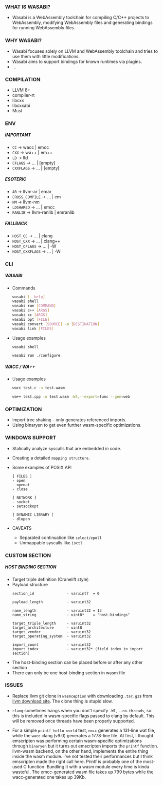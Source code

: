 ### WHAT IS WASABI?
- Wasabi is a WebAssembly toolchain for compiling C/C++ projects to WebAssembly, modifying WebAssembly files and generating bindings for running WebAssembly files.




### WHY WASABI?
- Wasabi focuses solely on LLVM and WebAssembly toolchain and tries to use them with little modifications.
- Wasabi aims to support bindings for known runtimes via plugins.
- ...



### COMPILATION
- LLVM 8+
- compiler-rt
- libcxx
- libcxxabi
- Musl





### ENV
##### IMPORTANT
- `CC` → wacc | emcc
- `CXX` → wa++ | em++
- `LD` → lld
- `CFLAGS` → ... | [empty]
- `CXXFLAGS` → ... | [empty]

##### ESOTERIC
- `AR` → llvm-ar | emar
- `CROSS_COMPILE` → ... | em
- `NM` → llvm-nm
- `LDSHARED` → ... | emcc
- `RANLIB` → llvm-ranlib | emranlib

##### FALLBACK
- `HOST_CC` → ... | clang
- `HOST_CXX` → ... | clang++
- `HOST_CFLAGS` → ... | -W
- `HOST_CXXFLAGS` → ... | -W

### CLI
##### WASABI
- Commands
    ```bash
    wasabi [--help]
    wasabi shell
    wasabi run [COMMAND]
    wasabi c++ [ARGS]
    wasabi cc [ARGS]
    wasabi opt [FILE]
    wasabi convert [SOURCE] -o [DESTINATION]
    wasabi link [FILES]
    ```

- Usage examples

    ```bash
    wasabi shell
    ```

    ```bash
    wasabi run ./configure
    ```

##### WACC / WA++

- Usage examples

    ```bash
    wacc test.c -o test.wasm
    ```

    ```bash
    wa++ test.cpp -o test.wasm -Wl,--export=func --gen=web
    ```


### OPTIMIZATION
- Import tree shaking - only generates referenced imports.
- Using binaryen to get even further wasm-specific optimizations.





### WINDOWS SUPPORT
- Statically analyze syscalls that are embedded in code.
- Creating a detailed `mapping structure`.
- Some examples of POSIX API
    ```
    [ FILES ]
    - open
    - openat
    - close

    [ NETWORK ]
    - socket
    - setsockopt

    [ DYNAMIC LIBRARY ]
    - dlopen
    ```

- CAVEATS
    - Separated continuation like `select/epoll`
    - Unmappable syscalls like `ioctl`





### CUSTOM  SECTION
##### HOST BINDING SECTION
- Target triple definition (Cranelift style)
- Payload structure
    ```
    section_id               - varuint7  = 0

    payload_length           - varuint32

    name_length              - varuint32 = 13
    name_string              - uint8*    = "host-bindings"

    target_triple_length     - varuint32
    target_architecture      - uint8
    target_vendor            - varuint32
    target_operating_system  - varuint32

    import_count             - varuint32
    import_index             - varuint32* (field index in import section)
    ```
- The host-binding section can be placed before or after any other section
- There can only be one host-binding section in wasm file







### ISSUES
- Replace llvm git clone in `wasmception` with downloading `.tar.gz`s from [llvm download site](https://releases.llvm.org/download.html). The clone thing is stupid slow.

- `clang` sometimes hangs when you don't specify `-Wl,--no-threads`, so this is included in wasm-specific flags passed to clang by default. This will be removed once threads have been properly supported.

- For a simple `printf hello world` test, `emcc` generates a 131-line wat file, while the `wacc` clang (v9.0) generates a 1778-line file. At first, I thought emscripten was performing certain wasm-specific optimizations through `binaryen` but it turns out emscripten imports the `printf` function. llvm-wasm backend, on the other hand, implements the entire thing inside the wasm module. I've not tested their performances but I think emscripten made the right call here. Printf is probably one of the most-used C function. Bundling it with a wasm module every time is kinda wasteful.
The emcc-generated wasm file takes up 799 bytes while the wacc-generated one takes up 39Kb.
